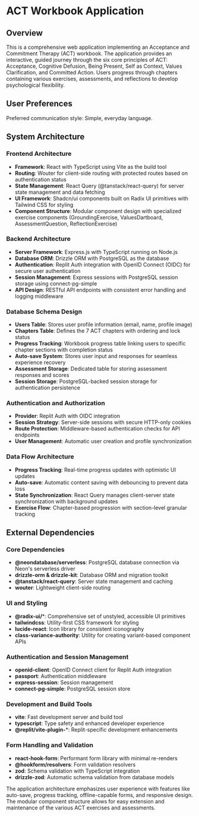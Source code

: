# ACT Workbook Application

## Overview

This is a comprehensive web application implementing an Acceptance and Commitment Therapy (ACT) workbook. The application provides an interactive, guided journey through the six core principles of ACT: Acceptance, Cognitive Defusion, Being Present, Self as Context, Values Clarification, and Committed Action. Users progress through chapters containing various exercises, assessments, and reflections to develop psychological flexibility.

## User Preferences

Preferred communication style: Simple, everyday language.

## System Architecture

### Frontend Architecture
- **Framework**: React with TypeScript using Vite as the build tool
- **Routing**: Wouter for client-side routing with protected routes based on authentication status
- **State Management**: React Query (@tanstack/react-query) for server state management and data fetching
- **UI Framework**: Shadcn/ui components built on Radix UI primitives with Tailwind CSS for styling
- **Component Structure**: Modular component design with specialized exercise components (GroundingExercise, ValuesDartboard, AssessmentQuestion, ReflectionExercise)

### Backend Architecture
- **Server Framework**: Express.js with TypeScript running on Node.js
- **Database ORM**: Drizzle ORM with PostgreSQL as the database
- **Authentication**: Replit Auth integration with OpenID Connect (OIDC) for secure user authentication
- **Session Management**: Express sessions with PostgreSQL session storage using connect-pg-simple
- **API Design**: RESTful API endpoints with consistent error handling and logging middleware

### Database Schema Design
- **Users Table**: Stores user profile information (email, name, profile image)
- **Chapters Table**: Defines the 7 ACT chapters with ordering and lock status
- **Progress Tracking**: Workbook progress table linking users to specific chapter sections with completion status
- **Auto-save System**: Stores user input and responses for seamless experience recovery
- **Assessment Storage**: Dedicated table for storing assessment responses and scores
- **Session Storage**: PostgreSQL-backed session storage for authentication persistence

### Authentication and Authorization
- **Provider**: Replit Auth with OIDC integration
- **Session Strategy**: Server-side sessions with secure HTTP-only cookies
- **Route Protection**: Middleware-based authentication checks for API endpoints
- **User Management**: Automatic user creation and profile synchronization

### Data Flow Architecture
- **Progress Tracking**: Real-time progress updates with optimistic UI updates
- **Auto-save**: Automatic content saving with debouncing to prevent data loss
- **State Synchronization**: React Query manages client-server state synchronization with background updates
- **Exercise Flow**: Chapter-based progression with section-level granular tracking

## External Dependencies

### Core Dependencies
- **@neondatabase/serverless**: PostgreSQL database connection via Neon's serverless driver
- **drizzle-orm & drizzle-kit**: Database ORM and migration toolkit
- **@tanstack/react-query**: Server state management and caching
- **wouter**: Lightweight client-side routing

### UI and Styling
- **@radix-ui/***: Comprehensive set of unstyled, accessible UI primitives
- **tailwindcss**: Utility-first CSS framework for styling
- **lucide-react**: Icon library for consistent iconography
- **class-variance-authority**: Utility for creating variant-based component APIs

### Authentication and Session Management
- **openid-client**: OpenID Connect client for Replit Auth integration
- **passport**: Authentication middleware
- **express-session**: Session management
- **connect-pg-simple**: PostgreSQL session store

### Development and Build Tools
- **vite**: Fast development server and build tool
- **typescript**: Type safety and enhanced developer experience
- **@replit/vite-plugin-***: Replit-specific development enhancements

### Form Handling and Validation
- **react-hook-form**: Performant form library with minimal re-renders
- **@hookform/resolvers**: Form validation resolvers
- **zod**: Schema validation with TypeScript integration
- **drizzle-zod**: Automatic schema validation from database models

The application architecture emphasizes user experience with features like auto-save, progress tracking, offline-capable forms, and responsive design. The modular component structure allows for easy extension and maintenance of the various ACT exercises and assessments.